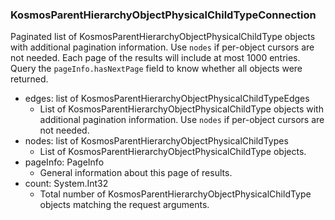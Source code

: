 ### KosmosParentHierarchyObjectPhysicalChildTypeConnection
Paginated list of KosmosParentHierarchyObjectPhysicalChildType objects with additional pagination information. Use `nodes` if per-object cursors are not needed. Each page of the results will include at most 1000 entries. Query the `pageInfo.hasNextPage` field to know whether all objects were returned.

- edges: list of KosmosParentHierarchyObjectPhysicalChildTypeEdges
  - List of KosmosParentHierarchyObjectPhysicalChildType objects with additional pagination information. Use `nodes` if per-object cursors are not needed.
- nodes: list of KosmosParentHierarchyObjectPhysicalChildTypes
  - List of KosmosParentHierarchyObjectPhysicalChildType objects.
- pageInfo: PageInfo
  - General information about this page of results.
- count: System.Int32
  - Total number of KosmosParentHierarchyObjectPhysicalChildType objects matching the request arguments.
